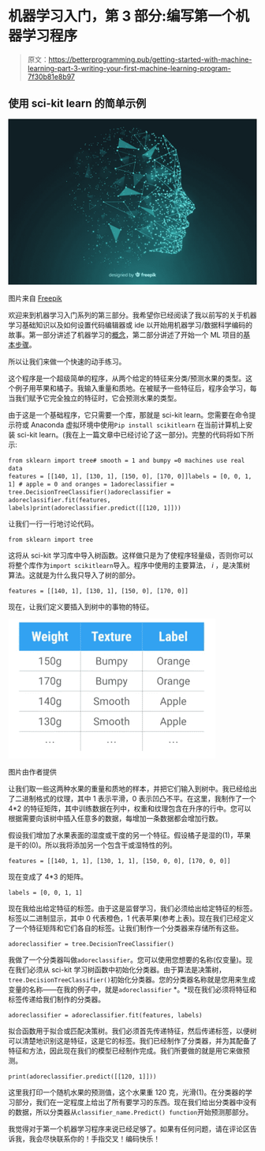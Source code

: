# 机器学习入门，第 3 部分:编写第一个机器学习程序

> 原文：<https://betterprogramming.pub/getting-started-with-machine-learning-part-3-writing-your-first-machine-learning-program-7f30b81e8b97>

## 使用 sci-kit learn 的简单示例

![](img/47fd3f7aa3c62ddcc4d993d0bd9fe877.png)

图片来自 [Freepik](https://www.freepik.com/free-vector/particle-artificial-inteligence-face-background_5513843.htm#page=1&query=machine%20learning&position=0)

欢迎来到机器学习入门系列的第三部分。我希望你已经阅读了我以前写的关于机器学习基础知识以及如何设置代码编辑器或 ide 以开始用机器学习/数据科学编码的故事。第一部分讲述了机器学习的[概念](https://medium.com/@adorekasun/getting-started-with-machine-learning-part-1-5cca93679d74)，第二部分讲述了开始一个 ML 项目的[基本步骤](https://medium.com/p/e9d2c614c6cc/edit)。

所以让我们来做一个快速的动手练习。

这个程序是一个超级简单的程序，从两个给定的特征来分类/预测水果的类型。这个例子用苹果和橘子。我输入重量和质地。在被赋予一些特征后，程序会学习，每当我们赋予它完全独立的特征时，它会预测水果的类型。

由于这是一个基础程序，它只需要一个库，那就是 sci-kit learn。您需要在命令提示符或 Anaconda 虚拟环境中使用`Pip install scikitlearn` 在当前计算机上安装 sci-kit learn。(我在上一篇文章中已经讨论了这一部分)。完整的代码将如下所示:

```
from sklearn import tree# smooth = 1 and bumpy =0 machines use real data
features = [[140, 1], [130, 1], [150, 0], [170, 0]]labels = [0, 0, 1, 1] # apple = 0 and oranges = 1adoreclassifier = tree.DecisionTreeClassifier()adoreclassifier = adoreclassifier.fit(features, labels)print(adoreclassifier.predict([[120, 1]]))
```

让我们一行一行地讨论代码。

```
from sklearn import tree
```

这将从 sci-kit 学习库中导入树函数。这样做只是为了使程序轻量级，否则你可以将整个库作为`import scikitlearn`导入。程序中使用的主要算法， *i* ，是决策树算法。这就是为什么我只导入了树的部分。

```
features = [[140, 1], [130, 1], [150, 0], [170, 0]]
```

现在，让我们定义要插入到树中的事物的特征。

![](img/3b1df2c47d8fc6deb13ddd9e71fa9449.png)

图片由作者提供

让我们取一些这两种水果的重量和质地的样本，并把它们输入到树中。我已经给出了二进制格式的纹理，其中 1 表示平滑，0 表示凹凸不平。在这里，我制作了一个 4*2 的特征矩阵，其中训练数据在列中，权重和纹理包含在升序的行中。您可以根据需要向该树中插入任意多的数据，每增加一条数据都会增加行数。

假设我们增加了水果表面的湿度或干度的另一个特征。假设橘子是湿的(1)，苹果是干的(0)。所以我将添加另一个包含干或湿特性的列。

```
features = [[140, 1, 1], [130, 1, 1], [150, 0, 0], [170, 0, 0]]
```

现在变成了 4*3 的矩阵。

```
labels = [0, 0, 1, 1]
```

现在我给出给定特征的标签。由于这是监督学习，我们必须给出给定特征的标签。标签以二进制显示，其中 0 代表橙色，1 代表苹果(参考上表)。现在我们已经定义了一个特征矩阵和它们各自的标签。让我们制作一个分类器来存储所有这些。

```
adoreclassifier = tree.DecisionTreeClassifier()
```

我做了一个分类器叫做`adoreclassifier`。您可以使用您想要的名称(仅变量)。现在我们必须从 sci-kit 学习树函数中初始化分类器。由于算法是决策树，`tree.DecisionTreeClassifier()`初始化分类器。您的分类器名称就是您用来生成变量的名称——在我的例子中，就是`adoreclassifier` *。*现在我们必须将特征和标签传递给我们制作的分类器。

```
adoreclassifier = adoreclassifier.fit(features, labels)
```

拟合函数用于拟合或匹配决策树。我们必须首先传递特征，然后传递标签，以便树可以清楚地识别这是特征，这是它的标签。我们已经制作了分类器，并为其配备了特征和方法，因此现在我们的模型已经制作完成。我们所要做的就是用它来做预测。

```
print(adoreclassifier.predict([[120, 1]]))
```

这里我打印一个随机水果的预测值，这个水果重 120 克，光滑(1)。在分类器的学习部分，我们在一定程度上给出了所有要学习的东西。现在我们给出分类器中没有的数据，所以分类器从`classifier_name.Predict() function`开始预测那部分。

我觉得对于第一个机器学习程序来说已经足够了。如果有任何问题，请在评论区告诉我，我会尽快联系你的！手指交叉！编码快乐！